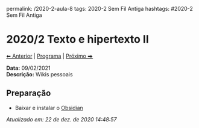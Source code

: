permalink: /2020-2-aula-8
tags: 2020-2 Sem Fil Antiga
hashtags: #2020-2 Sem Fil Antiga

# 2020/2 Texto e hipertexto II

[⬅ Anterior](2020-2-aula-7) | [Programa](/2020-2-sem) | [Próximo ⮕](2020-2-aula-9)    

**Data:** 09/02/2021  
**Descrição:** Wikis pessoais  

## Preparação

- Baixar e instalar o [Obsidian](https://obsidian.md)

*Atualizado em: 22 de dez. de 2020 14:48:57*  